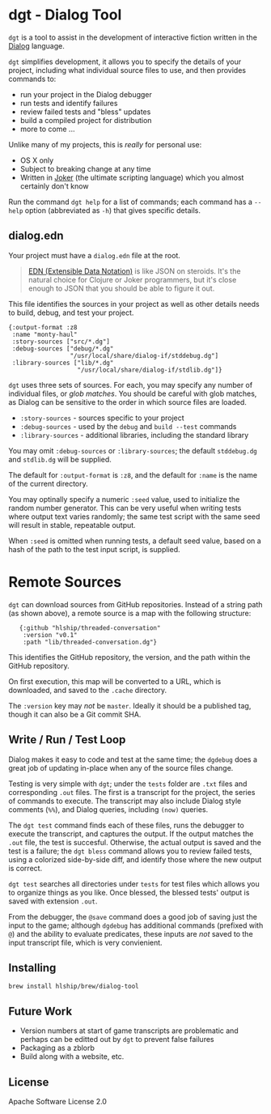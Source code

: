 # dgt - Dialog Tool

`dgt` is a tool to assist in the development of interactive fiction
written in the [Dialog](https://linusakesson.net/dialog/index.php) language.

`dgt` simplifies development, it allows you to specify the details of your project,
including what individual source files to use, and then provides commands to:

- run your project in the Dialog debugger
- run tests and identify failures
- review failed tests and "bless" updates
- build a compiled project for distribution
- more to come ...

Unlike many of my projects, this is _really_ for personal use:

- OS X only
- Subject to breaking change at any time
- Written in [Joker](https://github.com/candid82/joker) (the ultimate scripting language) which you almost certainly don't know

Run the command `dgt help` for a list of commands; each command has a `--help` option (abbreviated as `-h`) that gives
specific details.

## dialog.edn

Your project must have a `dialog.edn` file at the root.

> [EDN (Extensible Data Notation)](https://github.com/edn-format/edn) is like JSON on steroids. It's the natural
  choice for Clojure or Joker programmers, but it's close enough to JSON that you should be able to figure it out.

This file identifies the sources in your project as well as other details needs to build, debug, and test your project.

```
{:output-format :z8
 :name "monty-haul"
 :story-sources ["src/*.dg"]
 :debug-sources ["debug/*.dg"
                 "/usr/local/share/dialog-if/stddebug.dg"]
 :library-sources ["lib/*.dg"
                   "/usr/local/share/dialog-if/stdlib.dg"]}
```                   

`dgt` uses three sets of sources.
For each, you may specify any number of individual files, or _glob matches_.
You should be careful with glob matches, as Dialog can be sensitive to the order in which
source files are loaded.

* `:story-sources` - sources specific to your project
* `:debug-sources` - used by the `debug` and `build --test` commands
* `:library-sources` - additional libraries, including the standard library

You may omit `:debug-sources` or `:library-sources`; the default `stddebug.dg` and `stdlib.dg` will be
supplied.

The default for `:output-format` is `:z8`, and the default for `:name` is the name of the current directory.

You may optinally specify a numeric `:seed` value, used to initialize the random number generator.
This can be very useful when writing tests where output text varies randomly; the same test script
with the same seed will result in stable, repeatable output.

When `:seed` is omitted when running tests, a default seed value, based on a hash
of the path to the test input script, is supplied.

# Remote Sources

`dgt` can download sources from GitHub repositories.  Instead of a string path (as shown above), a remote source
is a map with the following structure:

```
   {:github "hlship/threaded-conversation"
    :version "v0.1"
    :path "lib/threaded-conversation.dg"}
```

This identifies the GitHub repository, the version, and the path within the GitHub repository.

On first execution, this map will be converted to a URL, which is downloaded, and saved to 
the `.cache` directory.

The `:version` key may *not* be `master`.
Ideally it should be a published tag, though it can also
be a Git commit SHA.

## Write / Run / Test Loop

Dialog makes it easy to code and test at the same time; the
`dgdebug` does a great job of updating in-place
when any of the source files change.

Testing is very simple with `dgt`; under the `tests` folder are `.txt` files
and corresponding `.out` files.
The first is a transcript for the project, the series of commands to execute.
The transcript may also include Dialog style comments (`%%`), and
Dialog queries, including `(now)` queries.

The `dgt test` command finds each of these files, runs the debugger to execute
the transcript, and captures the output.
If the output matches the `.out` file, the test is succesful.
Otherwise, the actual output is saved and the test is a failure; the
`dgt bless` command allows you to review failed tests, using
a colorized side-by-side diff, and identify those where
the new output is correct.

`dgt test` searches all directories under `tests` for test files
which allows you to organize things as you like.
Once blessed, the blessed tests' output is saved with extension `.out`.

From the debugger, the `@save` command does a good job of saving just the input
to the game; although `dgdebug` has additional commands (prefixed
with `@`) and the ability to evaluate predicates, these
inputs are *not* saved to the input transcript file, which is
very convienient.

## Installing

```
brew install hlship/brew/dialog-tool
```

## Future Work

- Version numbers at start of game transcripts are problematic
  and perhaps can be editted out by `dgt` to prevent false
  failures
- Packaging as a zblorb
- Build along with a website, etc.

## License

Apache Software License 2.0
